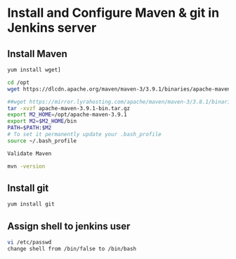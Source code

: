# Install and Configure Maven & git in Jenkins server

## Install Maven
```sh
yum install wget]

cd /opt
wget https://dlcdn.apache.org/maven/maven-3/3.9.1/binaries/apache-maven-3.9.1-bin.tar.gz

##wget https://mirror.lyrahosting.com/apache/maven/maven-3/3.8.1/binaries/apache-maven-3.8.1-bin.tar.gz
tar -xvzf apache-maven-3.9.1-bin.tar.gz
export M2_HOME=/opt/apache-maven-3.9.1
export M2=$M2_HOME/bin
PATH=$PATH:$M2
# To set it permanently update your .bash_profile
source ~/.bash_profile

Validate Maven

mvn -version
```

## Install git
```sh
yum install git


```

## Assign shell to jenkins user

```sh
vi /etc/passwd
change shell from /bin/false to /bin/bash
```

